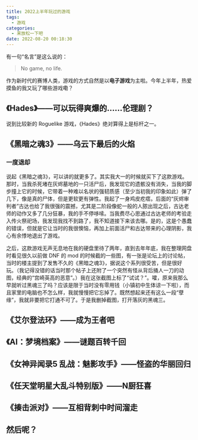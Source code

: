 ```yaml
---
title: 2022上半年玩过的游戏
tags:
  - 游戏
categories:
  - 来放松一下吧
date: 2022-08-20 00:18:30
---
```


有一句“名言”是这么说的：

> No game, no life.

作为新时代的赛博人类，游戏的方式自然是以**电子游戏**为主啦。今年上半年，热爱摸鱼的我又玩了哪些游戏嘞？

## 《Hades》——可以玩得爽爆的……伦理剧？

说到比较新的 Roguelike 游戏，《Hades》绝对算得上是标杆之一。

## 《黑暗之魂3》——乌云下最后的火焰

### 一度退却

说起《黑暗之魂3》，可以讲的就更多了。其实我大一的时候就买下了这款游戏。那时，当我杀死堵在灰烬墓地的一只活尸后，我发现它的遗骸没有消失，当我的脚步撞上它的时候，它带着一种难以名状的强韧质感（至少当初我的印象如此）弹了几下，像是真的尸体，但是更软更有弹性。我起了一身鸡皮疙瘩。后面的“灰烬审判者”古达也给了我很强的震撼，尤其是二阶段像蛇一般的人脓出现之后，古达老师的动作又多了几分狂暴，我的手不停哆嗦。当我费尽心思通过古达老师的考验走入传火祭祀场，我发现我找不到路了，我不知道接下来该去哪。是的，这是个愚蠢的错误，但就是它让当时的我很懊恼，再加上前面活尸和古达带来的心理阴影，我心有余悸地退出了游戏。

之后，这款游戏无声无息地在我的硬盘里待了两年，直到去年年底，我在整理网盘时看见很久以前做 DNF 的 mod 的时候截的一些图，有一张是论坛上的讨论帖，当时的楼主提到了发售不久的《黑暗之魂3》，据说这个系列很受苦，但是很好玩。（我记得没错的话当时那个帖子上还附了一个突然有怪从背后捅人一刀的动图，经典的“宫崎英高的恶意”。）我在这张截图上标了“试试？”。嚯，原来我那么早就听过黑魂三了吗？应该是限于当时没有零用钱（小镇初中生体谅一下啦），而且家里的电脑也不怎么样，我就慢慢把它忘掉了。既然想起来还有这么一段“孽缘”，我就非要把它打通不可了。于是我删掉截图，打开落灰的黑魂三。

### 

## 《艾尔登法环》——成为王者吧

## 《AI：梦境档案》——谜题百转千回

## 《女神异闻录5 乱战：魅影攻手》——怪盗的华丽回归

## 《任天堂明星大乱斗特别版》——N厨狂喜

## 《揍击派对》——互相背刺中时间溜走

## 然后呢？
